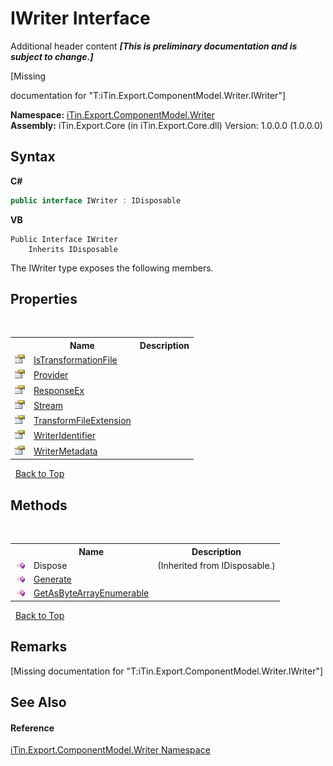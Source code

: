 # IWriter Interface
Additional header content _**\[This is preliminary documentation and is subject to change.\]**_

\[Missing <summary> documentation for "T:iTin.Export.ComponentModel.Writer.IWriter"\]

**Namespace:**&nbsp;<a href="37973b78-6b66-1218-9d7d-14680ab2aeda">iTin.Export.ComponentModel.Writer</a><br />**Assembly:**&nbsp;iTin.Export.Core (in iTin.Export.Core.dll) Version: 1.0.0.0 (1.0.0.0)

## Syntax

**C#**<br />
``` C#
public interface IWriter : IDisposable
```

**VB**<br />
``` VB
Public Interface IWriter
	Inherits IDisposable
```

The IWriter type exposes the following members.


## Properties
&nbsp;<table><tr><th></th><th>Name</th><th>Description</th></tr><tr><td>![Public property](media/pubproperty.gif "Public property")</td><td><a href="fa44f7c9-823b-9350-fcee-6306e934733c">IsTransformationFile</a></td><td /></tr><tr><td>![Public property](media/pubproperty.gif "Public property")</td><td><a href="fb5200f0-14d5-2097-6fb7-ea046d9c81f7">Provider</a></td><td /></tr><tr><td>![Public property](media/pubproperty.gif "Public property")</td><td><a href="ed6840e7-c3e5-d89d-81a0-f14d7890eda3">ResponseEx</a></td><td /></tr><tr><td>![Public property](media/pubproperty.gif "Public property")</td><td><a href="2a4957a7-f8cc-7345-6aa2-b21699c9914d">Stream</a></td><td /></tr><tr><td>![Public property](media/pubproperty.gif "Public property")</td><td><a href="e554c127-3228-7545-a4b2-e0abd49282cb">TransformFileExtension</a></td><td /></tr><tr><td>![Public property](media/pubproperty.gif "Public property")</td><td><a href="588cefbb-1aea-b608-4002-c33a1956588b">WriterIdentifier</a></td><td /></tr><tr><td>![Public property](media/pubproperty.gif "Public property")</td><td><a href="9b4100a0-0d3b-2bc1-405b-d23788d497f1">WriterMetadata</a></td><td /></tr></table>&nbsp;
<a href="#iwriter-interface">Back to Top</a>

## Methods
&nbsp;<table><tr><th></th><th>Name</th><th>Description</th></tr><tr><td>![Public method](media/pubmethod.gif "Public method")</td><td>Dispose</td><td> (Inherited from IDisposable.)</td></tr><tr><td>![Public method](media/pubmethod.gif "Public method")</td><td><a href="dc251c78-6971-8567-b130-a62ef1c4f81a">Generate</a></td><td /></tr><tr><td>![Public method](media/pubmethod.gif "Public method")</td><td><a href="05db6e83-7a49-521c-07c6-e2f119046a8d">GetAsByteArrayEnumerable</a></td><td /></tr></table>&nbsp;
<a href="#iwriter-interface">Back to Top</a>

## Remarks
\[Missing <remarks> documentation for "T:iTin.Export.ComponentModel.Writer.IWriter"\]

## See Also


#### Reference
<a href="37973b78-6b66-1218-9d7d-14680ab2aeda">iTin.Export.ComponentModel.Writer Namespace</a><br />
